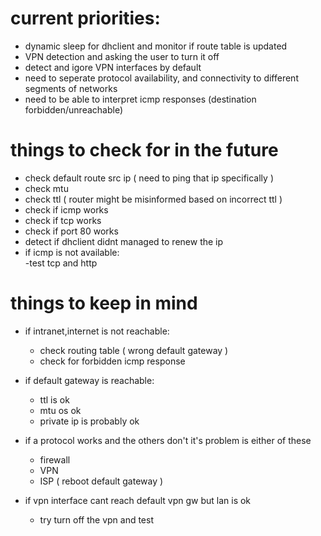 # current priorities:    
- dynamic sleep for dhclient and monitor if route table is updated    
- VPN detection and asking the user to turn it off    
- detect and igore VPN interfaces by default  
- need to seperate protocol availability, and connectivity to different segments of networks  
- need to be able to interpret icmp responses (destination forbidden/unreachable)    
# things to check for in the future    
- check default route src ip ( need to ping that ip specifically )    
- check mtu    
- check ttl ( router might be misinformed based on incorrect ttl )    
- check if icmp works    
- check if tcp works    
- check if port 80 works    
- detect if dhclient didnt managed to renew the ip    
- if icmp is not available:    
    -test tcp and http      
    
    
    
# things to keep in mind    
- if intranet,internet is not reachable:    
    - check routing table ( wrong default gateway )    
    - check for forbidden icmp response    
    
- if default gateway is reachable:    
    - ttl is ok    
    - mtu os ok    
    - private ip is probably ok    
- if a protocol works and the others don't it's problem is either of these    
    - firewall    
    - VPN    
    - ISP ( reboot default gateway )    
- if vpn interface cant reach default vpn gw but lan is ok    
    - try turn off the vpn and test    
  
    
  

